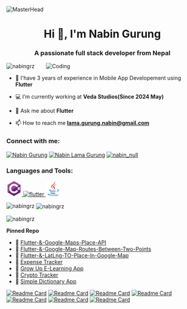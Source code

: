 ![MasterHead](https://i0.wp.com/redblink.com/wp-content/uploads/2019/07/1-OF0xEMkWBv-69zvmNs6RDQ.gif?resize=840%2C368&is-pending-load=1#038;ssl=1)
<h1 align="center">Hi 👋, I'm Nabin Gurung</h1>
<h3 align="center">A passionate full stack developer from Nepal</h3>
<img align="right" alt="Coding" width="400" src="https://camo.githubusercontent.com/cae12fddd9d6982901d82580bdf321d81fb299141098ca1c2d4891870827bf17/68747470733a2f2f6d69726f2e6d656469756d2e636f6d2f6d61782f313336302f302a37513379765349765f7430696f4a2d5a2e676966"></img>

<p align="left"> <img src="https://komarev.com/ghpvc/?username=nabingrz&label=Profile%20views&color=0e75b6&style=flat" alt="nabingrz" /> </p>

- 🌱 I'have 3 years of experience in Mobile App Developement using **Flutter**

- 💻 I’m currently working at **Veda Studios(Since 2024 May)**

- 💬 Ask me about **Flutter**

- 📫 How to reach me **lama.gurung.nabin@gmail.com**

<h3 align="left">Connect with me:</h3>
<p align="left">
<a href="https://www.linkedin.com/in/nabin-gurung-206ab91b1/" target="blank"><img align="center" src="https://play-lh.googleusercontent.com/kMofEFLjobZy_bCuaiDogzBcUT-dz3BBbOrIEjJ-hqOabjK8ieuevGe6wlTD15QzOqw" alt="Nabin Gurung" height="30" width="40" /></a>
<a href="https://facebook.com/people/Nabin-Lama-Gurung/100008596449445/" target="blank"><img align="center" src="https://raw.githubusercontent.com/rahuldkjain/github-profile-readme-generator/master/src/images/icons/Social/facebook.svg" alt="Nabin Lama Gurung" height="30" width="40" /></a>
<a href="https://instagram.com/nabin.grz" target="blank"><img align="center" src="https://raw.githubusercontent.com/rahuldkjain/github-profile-readme-generator/master/src/images/icons/Social/instagram.svg" alt="nabin_null" height="30" width="40" /></a>
</p>

<h3 align="left">Languages and Tools:</h3>
<p align="left"> <a href="https://www.w3schools.com/cs/" target="_blank" rel="noreferrer"> <img src="https://raw.githubusercontent.com/devicons/devicon/master/icons/csharp/csharp-original.svg" alt="csharp" width="40" height="40"/> </a> <a href="https://flutter.dev" target="_blank" rel="noreferrer"> <img src="https://www.vectorlogo.zone/logos/flutterio/flutterio-icon.svg" alt="flutter" width="40" height="40"/> </a> <a href="https://www.java.com" target="_blank" rel="noreferrer"> <img src="https://raw.githubusercontent.com/devicons/devicon/master/icons/java/java-original.svg" alt="java" width="40" height="40"/> </a> </p>

<p><img align="left" src="https://github-readme-stats.vercel.app/api/top-langs?username=nabingrz&show_icons=true&locale=en&layout=compact" alt="nabingrz" /></p>

<p>&nbsp;<img align="center" src="https://github-readme-stats.vercel.app/api?username=nabingrz&show_icons=true&locale=en" alt="nabingrz" /></p>

<p><img align="center" src="https://github-readme-streak-stats.herokuapp.com/?user=nabingrz&" alt="nabingrz" /></p>

**Pinned Repo**

- 📌 [Flutter-&-Google-Maps-Place-API](https://github.com/NabinGrz/Flutter-and-Google-Maps-Place-API)
- 📌 [Flutter-&-Google-Map-Routes-Between-Two-Points](https://github.com/NabinGrz/Flutter-And-Google-Map-Routes-Between-Two-Points)
- 📌 [Flutter-&-LatLng-TO-Place-In-Google-Map](https://github.com/NabinGrz/LatLng-TO-Place-In-Google-Map-Flutter)
- 📌 [Expense Tracker](https://github.com/NabinGrz/ExpenseTracker)
- 📌 [Grow Up E-Learning App](https://github.com/NabinGrz/GrowUp)
- 📌 [Crypto Tracker](https://github.com/NabinGrz/CryptoTrackerApp-With-Provider)
- 📌 [Simple Dictionary App](https://github.com/NabinGrz/FlutterDictionaryAppWithStream)


[![Readme Card](https://github-readme-stats.vercel.app/api/pin/?username=nabingrz&repo=Flutter-and-Google-Maps-Place-API&show_owner=false)](https://github.com/NabinGrz/Flutter-and-Google-Maps-Place-API)
[![Readme Card](https://github-readme-stats.vercel.app/api/pin/?username=nabingrz&repo=Flutter-And-Google-Map-Routes-Between-Two-Points&show_owner=false)](https://github.com/NabinGrz/Flutter-And-Google-Map-Routes-Between-Two-Points)
[![Readme Card](https://github-readme-stats.vercel.app/api/pin/?username=nabingrz&repo=LatLng-TO-Place-In-Google-Map-Flutter&show_owner=false)](https://github.com/NabinGrz/LatLng-TO-Place-In-Google-Map-Flutter)
[![Readme Card](https://github-readme-stats.vercel.app/api/pin/?username=nabingrz&repo=ExpenseTracker&show_owner=false)](https://github.com/NabinGrz/ExpenseTracker)
[![Readme Card](https://github-readme-stats.vercel.app/api/pin/?username=nabingrz&repo=GrowUp&show_owner=false&)](https://github.com/NabinGrz/GrowUp)
[![Readme Card](https://github-readme-stats.vercel.app/api/pin/?username=nabingrz&repo=CryptoTrackerApp-With-Provider&show_owner=false)](https://github.com/NabinGrz/CryptoTrackerApp-With-Provider)
[![Readme Card](https://github-readme-stats.vercel.app/api/pin/?username=nabingrz&repo=FlutterDictionaryAppWithStream&show_owner=false)](https://github.com/NabinGrz/FlutterDictionaryAppWithStream)
